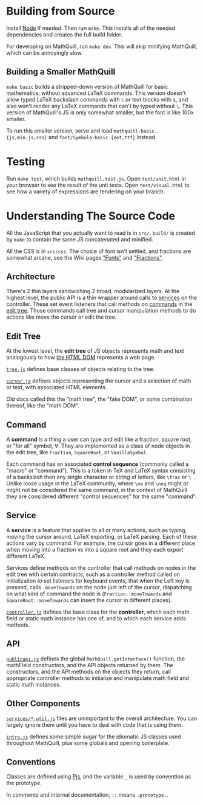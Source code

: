 # Building from Source

Install [Node](http://nodejs.org/#download) if needed. Then run `make`. This installs all of the needed dependencies and creates the full build folder.

For developing on MathQuill, run `make dev`. This will skip minifying MathQuill, which can be annoyingly slow.

## Building a Smaller MathQuill

`make basic` builds a stripped-down version of MathQuill for basic mathematics, without advanced LaTeX commands. This version doesn't allow typed LaTeX backslash commands with `\` or text blocks with `$`, and also won't render any LaTeX commands that can't by typed without `\`. This version of MathQuill's JS is only somewhat smaller, but the font is like 100x smaller.

To run this smaller version, serve and load `mathquill-basic.{js,min.js,css}` and `font/Symbola-basic.{eot,ttf}` instead.

# Testing

Run `make test`, which builds `mathquill.test.js`. Open `test/unit.html` in your browser to see the result of the unit tests. Open `test/visual.html` to see how a variety of expressions are rendering on your branch.

# Understanding The Source Code

All the JavaScript that you actually want to read is in `src/`. `build/` is created by `make` to contain the same JS concatenated and minified.

All the CSS is in `src/css`. The choice of font isn't settled, and fractions are somewhat arcane, see the Wiki pages ["Fonts"](http://github.com/mathquill/mathquill/wiki/Fonts) and ["Fractions"](http://github.com/mathquill/mathquill/wiki/Fractions).

## Architecture

There's 2 thin layers sandwiching 2 broad, modularized layers. At the highest level, the public API is a thin wrapper around calls to [services](#service) on the controller. These set event listeners that call methods on [commands](#command) in the [edit tree](#edit-tree). Those commands call tree and cursor manipulation methods to do actions like move the cursor or edit the tree.

## Edit Tree

At the lowest level, the **edit tree** of JS objects represents math and text analogously to how [the HTML DOM](http://www.w3.org/TR/html5-author/introduction.html#a-quick-introduction-to-html) represents a web page.

[`tree.js`](https://github.com/mathquill/mathquill/blob/master/src/tree.js) defines base classes of objects relating to the tree.

[`cursor.js`](https://github.com/mathquill/mathquill/blob/master/src/cursor.js) defines objects representing the cursor and a selection of math or text, with associated HTML elements.

Old docs called this the "math tree", the "fake DOM", or some combination thereof, like the "math DOM".

## Command

A **command** is a thing a user can type and edit like a fraction, square root, or "for all" symbol, &forall;. They are implemented as a class of node objects in the edit tree, like `Fraction`, `SquareRoot`, or `VanillaSymbol`.

Each command has an associated **control sequence** (commonly called a "macro" or "command"). This is a token in TeX and LaTeX syntax consisting of a backslash then any single character or string of letters, like `\frac` or <code>\ </code>. Unlike loose usage in the LaTeX community, where `\ne` and `\neq` might or might not be considered the same command, in the context of MathQuill they are considered different "control sequences" for the same "command".

## Service

A **service** is a feature that applies to all or many actions, such as typing, moving the cursor around, LaTeX exporting, or LaTeX parsing. Each of these actions vary by command. For example, the cursor goes in a different place when moving into a fraction vs into a square root and they each export different LaTeX.

Services define methods on the controller that call methods on nodes in the edit tree with certain contracts, such as a controller method called on initialization to set listeners for keyboard events, that when the Left key is pressed, calls `.moveTowards` on the node just left of the cursor, dispatching on what kind of command the node is (`Fraction::moveTowards` and `SquareRoot::moveTowards` can insert the cursor in different places).

[`controller.js`](https://github.com/mathquill/mathquill/blob/master/src/controller.js) defines the base class for the **controller**, which each math field or static math instance has one of, and to which each service adds methods.

## API

[`publicapi.js`](https://github.com/mathquill/mathquill/blob/master/src/publicapi.js) defines the global `MathQuill.getInterface()` function, the mathField constructors, and the API objects returned by them. The constructors, and the API methods on the objects they return, call appropriate controller methods to initialize and manipulate math field and static math instances.

## Other Components

[`services/*.util.js`](https://github.com/mathquill/mathquill/tree/master/src/services) files are unimportant to the overall architecture. You can largely ignore them until you have to deal with code that is using them.

[`intro.js`](https://github.com/mathquill/mathquill/blob/master/src/intro.js) defines some simple sugar for the idiomatic JS classes used throughout MathQuill, plus some globals and opening boilerplate.

## Conventions

Classes are defined using [Pjs](https://github.com/jneen/pjs), and the variable `_` is used by convention as the prototype.

In comments and internal documentation, `::` means `.prototype.`.
